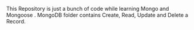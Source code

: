 This Repository is just a bunch of code while learning Mongo and Mongoose .
MongoDB folder contains Create, Read, Update and Delete a Record.
